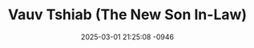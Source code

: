 ---
layout: movie-video-data
date: 2025-03-01 21:25:08 -0946
categories: movie

# Site Attributes
title: "Vauv Tshiab (The New Son In-Law)"
permalink: "/movie/Vauv_Tshiab_(The_New_Son_In-Law)"

# Movie Attributes
synopsis: "Vauv Tshiab yog ua txog ob tug tub thiab tus ntxhais ua nkawv yeej tsis tau xav tias yuav sib paub li, nkawv cia li tau sib yuav. Nyob rau hauv lub ntiaj teb no muaj ntau yam ua yus twb paub lawm tab sis tseem muaj ntau yam ua yus tsis tau paub thiab. Tus vauv tshiab no nws xav hais tias nws paub txhua yam thiab txhua yav yuav yooj yim li nws xav. Tus vauv tshiab no nws paus yuav ua tau txhua yam li nws lub siab xav. Tus nyab los nws yuav ua puas tau li nyiam thiab. Yog niam pog hais nyab ntau nyab tseem yuav hu kwv tij tuaj ntuas niam pog thiab. Tsis tau ua nyab tsis tau ua vauv saib daim movie no. "
producer: "Tsia Cha"
director: "Mykurt Lor"
writer: "John Lor"
video_link: ""
genre: "Drama"
year: ""
release_type: "DVD"
storage: "Center for Hmong Studies"
thumbnail: "/assets/images/movie_thumbnails/Vauv Tshiab (The New Son In-Law).jpeg"
publishing_company: "UE Entertainment"

# Sequels + Parts
base_movie: ""
total_parts: 0
sequel: ""

# Movie Cast
cast:
- name: "Dib Thoj"
- name: "Kiab Coom Ham"
---